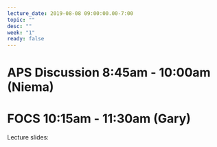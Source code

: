 ```yaml
---
lecture_date: 2019-08-08 09:00:00.00-7:00
topic: ""
desc: ""
week: "1"
ready: false
---
```



# APS Discussion 8:45am - 10:00am (Niema)






# FOCS 10:15am - 11:30am (Gary)

Lecture slides: 
